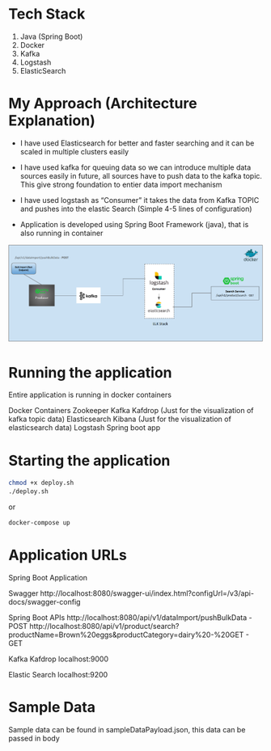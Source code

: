 Tech Stack
===========

1. Java (Spring Boot)
2. Docker
3. Kafka
4. Logstash
5. ElasticSearch


My Approach (Architecture Explanation)
======================================

- I have used Elasticsearch for better and faster searching and it can be scaled in multiple clusters easily

- I have used kafka for queuing data so we can introduce multiple data sources easily in future, all sources have to push data to the kafka topic. This give strong foundation to entier data import mechanism

- I have used logstash as “Consumer” it takes the data from Kafka TOPIC and pushes into the elastic Search (Simple 4-5 lines of configuration)

- Application is developed using Spring Boot Framework (java), that is also running in container


![alt text](https://raw.githubusercontent.com/ptprakhar/product_search_docker_package/master/architecture.png)


Running the application
========================
Entire application is running in docker containers

Docker Containers
	Zookeeper
	Kafka
	Kafdrop (Just for the visualization of kafka topic data)
	Elasticsearch
	Kibana (Just for the visualization of elasticsearch data)
	Logstash
	Spring boot app


Starting the application
========================

```bash
chmod +x deploy.sh
./deploy.sh
```
or 

```bash
docker-compose up
```


Application URLs
========================

Spring Boot Application

Swagger 
http://localhost:8080/swagger-ui/index.html?configUrl=/v3/api-docs/swagger-config

Spring Boot APIs
http://localhost:8080/api/v1/dataImport/pushBulkData - POST
http://localhost:8080/api/v1/product/search?productName=Brown%20eggs&productCategory=dairy%20-%20GET - GET

Kafka Kafdrop
localhost:9000

Elastic Search
localhost:9200

Sample Data
========================
Sample data can be found in sampleDataPayload.json, this data can be passed in body